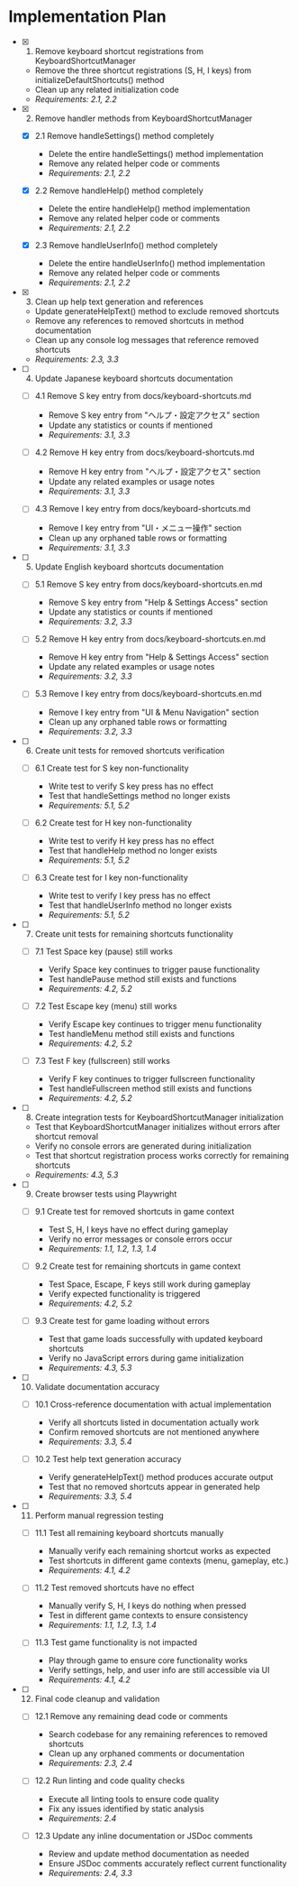 # Implementation Plan

- [x] 1. Remove keyboard shortcut registrations from KeyboardShortcutManager
  - Remove the three shortcut registrations (S, H, I keys) from initializeDefaultShortcuts() method
  - Clean up any related initialization code
  - _Requirements: 2.1, 2.2_

- [x] 2. Remove handler methods from KeyboardShortcutManager
  - [x] 2.1 Remove handleSettings() method completely
    - Delete the entire handleSettings() method implementation
    - Remove any related helper code or comments
    - _Requirements: 2.1, 2.2_

  - [x] 2.2 Remove handleHelp() method completely  
    - Delete the entire handleHelp() method implementation
    - Remove any related helper code or comments
    - _Requirements: 2.1, 2.2_

  - [x] 2.3 Remove handleUserInfo() method completely
    - Delete the entire handleUserInfo() method implementation  
    - Remove any related helper code or comments
    - _Requirements: 2.1, 2.2_

- [x] 3. Clean up help text generation and references
  - Update generateHelpText() method to exclude removed shortcuts
  - Remove any references to removed shortcuts in method documentation
  - Clean up any console log messages that reference removed shortcuts
  - _Requirements: 2.3, 3.3_

- [ ] 4. Update Japanese keyboard shortcuts documentation
  - [ ] 4.1 Remove S key entry from docs/keyboard-shortcuts.md
    - Remove S key entry from "ヘルプ・設定アクセス" section
    - Update any statistics or counts if mentioned
    - _Requirements: 3.1, 3.3_

  - [ ] 4.2 Remove H key entry from docs/keyboard-shortcuts.md
    - Remove H key entry from "ヘルプ・設定アクセス" section  
    - Update any related examples or usage notes
    - _Requirements: 3.1, 3.3_

  - [ ] 4.3 Remove I key entry from docs/keyboard-shortcuts.md
    - Remove I key entry from "UI・メニュー操作" section
    - Clean up any orphaned table rows or formatting
    - _Requirements: 3.1, 3.3_

- [ ] 5. Update English keyboard shortcuts documentation
  - [ ] 5.1 Remove S key entry from docs/keyboard-shortcuts.en.md
    - Remove S key entry from "Help & Settings Access" section
    - Update any statistics or counts if mentioned
    - _Requirements: 3.2, 3.3_

  - [ ] 5.2 Remove H key entry from docs/keyboard-shortcuts.en.md
    - Remove H key entry from "Help & Settings Access" section
    - Update any related examples or usage notes  
    - _Requirements: 3.2, 3.3_

  - [ ] 5.3 Remove I key entry from docs/keyboard-shortcuts.en.md
    - Remove I key entry from "UI & Menu Navigation" section
    - Clean up any orphaned table rows or formatting
    - _Requirements: 3.2, 3.3_

- [ ] 6. Create unit tests for removed shortcuts verification
  - [ ] 6.1 Create test for S key non-functionality
    - Write test to verify S key press has no effect
    - Test that handleSettings method no longer exists
    - _Requirements: 5.1, 5.2_

  - [ ] 6.2 Create test for H key non-functionality
    - Write test to verify H key press has no effect
    - Test that handleHelp method no longer exists
    - _Requirements: 5.1, 5.2_

  - [ ] 6.3 Create test for I key non-functionality
    - Write test to verify I key press has no effect
    - Test that handleUserInfo method no longer exists
    - _Requirements: 5.1, 5.2_

- [ ] 7. Create unit tests for remaining shortcuts functionality
  - [ ] 7.1 Test Space key (pause) still works
    - Verify Space key continues to trigger pause functionality
    - Test handlePause method still exists and functions
    - _Requirements: 4.2, 5.2_

  - [ ] 7.2 Test Escape key (menu) still works
    - Verify Escape key continues to trigger menu functionality
    - Test handleMenu method still exists and functions
    - _Requirements: 4.2, 5.2_

  - [ ] 7.3 Test F key (fullscreen) still works
    - Verify F key continues to trigger fullscreen functionality
    - Test handleFullscreen method still exists and functions
    - _Requirements: 4.2, 5.2_

- [ ] 8. Create integration tests for KeyboardShortcutManager initialization
  - Test that KeyboardShortcutManager initializes without errors after shortcut removal
  - Verify no console errors are generated during initialization
  - Test that shortcut registration process works correctly for remaining shortcuts
  - _Requirements: 4.3, 5.3_

- [ ] 9. Create browser tests using Playwright
  - [ ] 9.1 Create test for removed shortcuts in game context
    - Test S, H, I keys have no effect during gameplay
    - Verify no error messages or console errors occur
    - _Requirements: 1.1, 1.2, 1.3, 1.4_

  - [ ] 9.2 Create test for remaining shortcuts in game context
    - Test Space, Escape, F keys still work during gameplay
    - Verify expected functionality is triggered
    - _Requirements: 4.2, 5.2_

  - [ ] 9.3 Create test for game loading without errors
    - Test that game loads successfully with updated keyboard shortcuts
    - Verify no JavaScript errors during game initialization
    - _Requirements: 4.3, 5.3_

- [ ] 10. Validate documentation accuracy
  - [ ] 10.1 Cross-reference documentation with actual implementation
    - Verify all shortcuts listed in documentation actually work
    - Confirm removed shortcuts are not mentioned anywhere
    - _Requirements: 3.3, 5.4_

  - [ ] 10.2 Test help text generation accuracy
    - Verify generateHelpText() method produces accurate output
    - Test that no removed shortcuts appear in generated help
    - _Requirements: 3.3, 5.4_

- [ ] 11. Perform manual regression testing
  - [ ] 11.1 Test all remaining keyboard shortcuts manually
    - Manually verify each remaining shortcut works as expected
    - Test shortcuts in different game contexts (menu, gameplay, etc.)
    - _Requirements: 4.1, 4.2_

  - [ ] 11.2 Test removed shortcuts have no effect
    - Manually verify S, H, I keys do nothing when pressed
    - Test in different game contexts to ensure consistency
    - _Requirements: 1.1, 1.2, 1.3, 1.4_

  - [ ] 11.3 Test game functionality is not impacted
    - Play through game to ensure core functionality works
    - Verify settings, help, and user info are still accessible via UI
    - _Requirements: 4.1, 4.2_

- [ ] 12. Final code cleanup and validation
  - [ ] 12.1 Remove any remaining dead code or comments
    - Search codebase for any remaining references to removed shortcuts
    - Clean up any orphaned comments or documentation
    - _Requirements: 2.3, 2.4_

  - [ ] 12.2 Run linting and code quality checks
    - Execute all linting tools to ensure code quality
    - Fix any issues identified by static analysis
    - _Requirements: 2.4_

  - [ ] 12.3 Update any inline documentation or JSDoc comments
    - Review and update method documentation as needed
    - Ensure JSDoc comments accurately reflect current functionality
    - _Requirements: 2.4, 3.3_